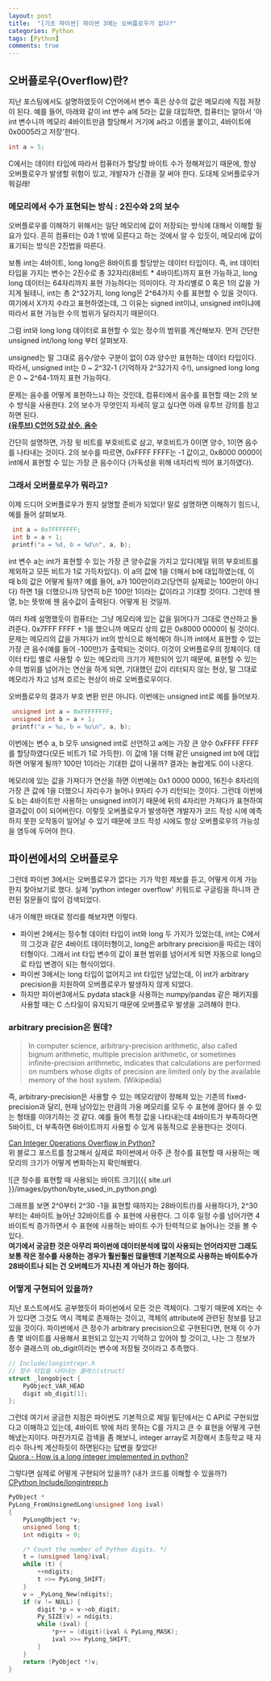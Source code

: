 ```yaml
---
layout: post
title:  "[기초 파이썬] 파이썬 3에는 오버플로우가 없다?"
categories: Python
tags: [Python]
comments: true
---
```


## 오버플로우(Overflow)란?
지난 포스팅에서도 설명하였듯이 C언어에서 변수 혹은 상수의 값은 메모리에 직접 저장이 된다. 예를 들어, 아래와 같이 int 변수 a에 5라는 값을 대입하면, 컴퓨터는 알아서 '아 int 변수니까 메모리 4바이트만큼 할당해서 거기에 a라고 이름을 붙이고, 4바이트에 0x0005라고 저장'한다.  
~~~c++
int a = 5;
~~~

C에서는 데이터 타입에 따라서 컴퓨터가 할당할 바이트 수가 정해져있기 때문에, 항상 오버플로우가 발생할 위험이 있고, 개발자가 신경을 잘 써야 한다. 도대체 오버플로우가 뭐길래!  

### 메모리에서 수가 표현되는 방식 : 2진수와  2의 보수  
오버플로우를 이해하기 위해서는 일단 메모리에 값이 저장되는 방식에 대해서 이해할 필요가 있다. 흔히 컴퓨터는 0과 1 밖에 모른다고 하는 것에서 알 수 있듯이, 메모리에 값이 표기되는 방식은 2진법을 따른다.  

보통 int는 4바이트, long long은 8바이트를 할당받는 데이터 타입이다. 즉, int 데이터 타입을 가지는 변수는 2진수로 총 32자리(8비트 * 4바이트)까지 표현 가능하고, long long 데이터는 64자리까지 표현 가능하다는 의미이다. 각 자리별로 0 혹은 1의 값을 가지게 될테니, int는 총 2^32가지, long long은 2^64가지 수를 표현할 수 있을 것이다. 여기에서 X가지 수라고 표현하였는데, 그 이유는 signed int이냐, unsigned int이냐에 따라서 표현 가능한 수의 범위가 달라지기 때문이다.  

그럼 int와 long long 데이터로 표현할 수 있는 정수의 범위를 계산해보자.  먼저 간단한 unsigned int/long long 부터 살펴보자.  

unsigned는 말 그대로 음수/양수 구분이 없이 0과 양수만 표현하는 데이터 타입이다. 따라서, unsigned int는 0 ~ 2^32-1 (기억하자 2^32가지 수!), unsigned long long은 0 ~ 2^64-1까지 표현 가능하다.  

문제는 음수를 어떻게 표현하느냐 하는 것인데, 컴퓨터에서 음수를 표현할 때는 2의 보수 방식을 사용한다. 2의 보수가 무엇인지 자세히 알고 싶다면 아래 유투브 강의를 참고하면 된다.  
**[(유투브) C언어 5강 상수, 음수](https://youtu.be/xiGF42FTgx0)**  

간단히 설명하면, 가장 윗 비트를 부호비트로 삼고, 부호비트가 0이면 양수, 1이면 음수를 나타내는 것이다. 2의 보수를 따르면, 0xFFFF FFFF는 -1 값이고, 0x8000 0000이 int에서 표현할 수 있는 가장 큰 음수이다 (가독성을 위해 네자리씩 띄어 표기하였다).

### 그래서 오버플로우가 뭐라고?  
이제 드디어 오버플로우가 뭔지 설명할 준비가 되었다! 말로 설명하면 이해하기 힘드니, 예를 들어 살펴보자.

~~~c++
 int a = 0x7FFFFFFF;
 int b = a + 1;
 printf("a = %d, b = %d\n", a, b);
~~~
int 변수 a는 int가 표현할 수 있는 가장 큰 양수값을 가지고 있다(제일 위의 부호비트를 제외하고 모든 비트가 1로 가득차있다). 이 a의 값에 1을 더해서 b에 대입하였는데, 이 때 b의 값은 어떻게 될까? 예를 들어, a가 100만이라고(당연히 실제로는 100만이 아니다) 하면 1을 더했으니까 당연히 b은 100만 1이라는 값이라고 기대할 것이다. 그런데 웬열, b는 뜻밖에 웬 음수값이 출력된다. 어떻게 된 것일까.  

여러 차례 설명했듯이 컴퓨터는 그냥 메모리에 있는 값을 읽어다가 그대로 연산하고 돌려준다. 0x7FFF FFFF + 1을 했으니까 메모리 상의 값은 0x8000 0000이 될 것이다. 문제는 메모리의 값을 가져다가 int의 방식으로 해석해야 하니까 int에서 표현할 수 있는 가장 큰 음수(예를 들어 -100만)가 출력되는 것이다. 이것이 오버플로우의 정체이다. 데이터 타입 별로 사용할 수 있는 메모리의 크기가 제한되어 있기 때문에, 표현할 수 있는 수의 범위를 넘어가는 연산을 하게 되면, 기대했던 값이 리터되지 않는 현상, 말 그대로 메모리가 차고 넘쳐 흐르는 현상이 바로 오버플로우이다.  

오버플로우의 결과가 부호 변환 만은 아니다. 이번에는 unsigned int로 예를 들어보자.
~~~c++
 unsigned int a = 0xFFFFFFFF;
 unsigned int b = a + 1;
 printf("a = %u, b = %u\n", a, b);
~~~
이번에는 변수 a, b 모두 unsigned int로 선언하고 a에는 가장 큰 양수 0xFFFF FFFF를 할당하였다(모든 비트가 1로 가득한). 이 값에 1을 더해 같은 unsigned int b에 대입하면 어떻게 될까? 100만 1이라는 기대한 값이 나올까? 결과는 놀랍게도 0이 나온다.  

메모리에 있는 값을 가져다가 연산을 하면 이번에는 0x1 0000 0000, 16진수 8자리의 가장 큰 값에 1을 더했으니 자리수가 늘어나 9자리 수가 리턴되는 것이다. 그런데 이번에도 b는 4바이트만 사용하는 unsigned int이기 때문에 뒤의 4자리만 가져다가 표현하여 결과값이 0이 되어버린다. 이렇듯 오버플로우가 발생하면 개발자가 코드 작성 시에 예측하지 못한 오작동이 일어날 수 있기 때문에 코드 작성 시에도 항상 오버플로우의 가능성을 염두에 두어야 한다.  

## 파이썬에서의 오버플로우  
그런데 파이썬 3에서는 오버플로우가 없다는 기가 막힌 제보를 듣고, 어떻게 이게 가능한지 찾아보기로 했다. 실제 'python integer overflow' 키워드로 구글링을 하니까 관련된 질문들이 많이 검색되었다.  

내가 이해한 바대로 정리를 해보자면 이렇다.  
- 파이썬 2에서는 정수형 데이터 타입이 int와 long 두 가지가 있었는데, int는 C에서의 그것과 같은 4바이트 데이터형이고, long은 arbitrary precision을 따르는 데이터형이다. 그래서 int 타입 변수의 값이 표현 범위를 넘어서게 되면 자동으로 long으로 타입 변경이 되는 형식이었다.  
- 파이썬 3에서는 long 타입이 없어지고 int 타입만 남았는데, 이 int가 arbitrary precision을 지원하여 오버플로우가 발생하지 않게 되었다.  
- 하지만 파이썬3에서도 pydata stack을 사용하는 numpy/pandas 같은 패키지를 사용할 때는 C 스타일이 유지되기 때문에 오버플로우 발생을 고려해야 한다.

### arbitrary precision은 뭔데?
> In computer science, arbitrary-precision arithmetic, also called bignum arithmetic, multiple precision arithmetic, or sometimes infinite-precision arithmetic, indicates that calculations are performed on numbers whose digits of precision are limited only by the available memory of the host system. (Wikipedia)  

즉, arbitrary-precision은 사용할 수 있는 메모리양이 정해져 있는  기존의 fixed-precision과 달리, 현재 남아있는 만큼의 가용 메모리를 모두 수 표현에 끌어다 쓸 수 있는 형태를 이야기하는 것 같다. 예를 들어 특정 값을 나타내는데 4바이트가 부족하다면 5바이트, 더 부족하면 6바이트까지 사용할 수 있게 유동적으로 운용한다는 것이다.  

[Can Integer Operations Overflow in Python?](http://mortada.net/can-integer-operations-overflow-in-python.html)  
위 블로그 포스트를 참고해서 실제로 파이썬에서 아주 큰 정수를 표현할 때 사용하는 메모리의 크기가 어떻게 변화하는지 확인해봤다.  

![큰 정수를 표현할 때 사용되는 바이트 크기]({{ site.url }}/images/python/byte_used_in_python.png)

그래프를 보면 2^0부터 2^30 -1을 표현할 때까지는 28바이트(!)를 사용하다가, 2^30부터는 4바이트 늘어난 32바이트를 수 표현에 사용한다. 그 이후 일정 수를 넘어가면 4바이트씩 증가하면서 수 표현에 사용하는 바이트 수가 탄력적으로 늘어나는 것을 볼 수 있다.  
**여기에서 궁금한 것은 아무리 파이썬에 데이터분석에 많이 사용되는 언어라지만 그래도 보통 작은 정수를 사용하는 경우가 훨씬훨씬 많을텐데 기본적으로 사용하는 바이트수가 28바이트나 되는 건 오버헤드가 지나친 게 아닌가 하는 점이다.**  


### 어떻게 구현되어 있을까?
지난 포스트에서도 공부했듯이 파이썬에서 모든 것은 객체이다. 그렇기 때문에 X라는 수가 있다면 그것도 역시 객체로 존재하는 것이고, 객체의 attribute에 관련된 정보를 담고 있을 것이다. 파이썬에서 큰 정수가 arbitrary precision으로 구현된다면, 현재 이 수가 총 몇 바이트를 사용해서 표현되고 있는지 기억하고 있어야 할 것이고, 나는 그 정보가 정수 클래스의 ob_digit이라는 변수에 저장될 것이라고 추측했다.   

~~~c++
// Include/longintrepr.h
// 정수 타입을 나타내는 클래스(struct)
struct _longobject {
	PyObject_VAR_HEAD
	digit ob_digit[1];
};
~~~

그런데 여기서 궁금한 지점은 파이썬도 기본적으로 제일 밑단에서는 C API로 구현되었다고 이해하고 있는데, 4바이트 밖에 처리 못하는 C를 가지고 큰 수 표현을 어떻게 구현해냈는지이다. 마찬가지로 검색을 좀 해보니, integer array로 저장해서 초등학교 때 자리수 하나씩 계산하듯이 하면된다는 답변을 찾았다!  
[Quora - How is a long integer implemented in python?](https://www.quora.com/How-is-a-long-integer-implemented-in-python)  


그렇다면 실제로 어떻게 구현되어 있을까? (내가 코드를 이해할 수 있을까?)  
[CPython Include/longintrepr.h](https://hg.python.org/cpython/file/f8942b8e6774/Include/longintrepr.h)
~~~c++
PyObject *
PyLong_FromUnsignedLong(unsigned long ival)
{
	PyLongObject *v;
	unsigned long t;
	int ndigits = 0;

	/* Count the number of Python digits. */
	t = (unsigned long)ival;
	while (t) {
		++ndigits;
		t >>= PyLong_SHIFT;
	}
	v = _PyLong_New(ndigits);
	if (v != NULL) {
		digit *p = v->ob_digit;
		Py_SIZE(v) = ndigits;
		while (ival) {
			*p++ = (digit)(ival & PyLong_MASK);
			ival >>= PyLong_SHIFT;
		}
	}
	return (PyObject *)v;
}
~~~